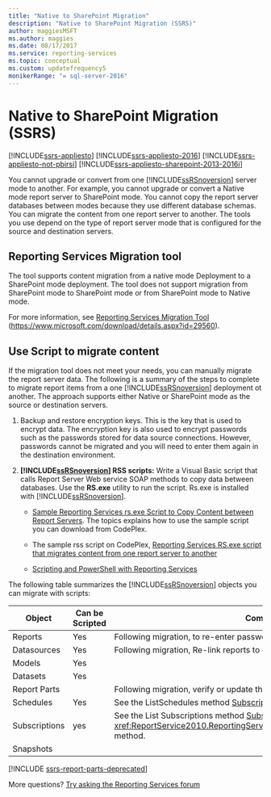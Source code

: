 ```yaml
---
title: "Native to SharePoint Migration"
description: "Native to SharePoint Migration (SSRS)"
author: maggiesMSFT
ms.author: maggies
ms.date: 08/17/2017
ms.service: reporting-services
ms.topic: conceptual
ms.custom: updatefrequency5
monikerRange: "= sql-server-2016"
---
```

# Native to SharePoint Migration (SSRS)

[!INCLUDE[ssrs-appliesto](../../includes/ssrs-appliesto.md)] [!INCLUDE[ssrs-appliesto-2016](../../includes/ssrs-appliesto-2016.md)] [!INCLUDE[ssrs-appliesto-not-pbirsi](../../includes/ssrs-appliesto-not-pbirs.md)] [!INCLUDE[ssrs-appliesto-sharepoint-2013-2016i](../../includes/ssrs-appliesto-sharepoint-2013-2016.md)]

  You cannot upgrade or convert from one [!INCLUDE[ssRSnoversion](../../includes/ssrsnoversion-md.md)] server mode to another. For example, you cannot upgrade or convert a Native mode report server to SharePoint mode. You cannot copy the report server databases between modes because they use different database schemas. You can migrate the content from one report server to another. The tools you use depend on the type of report server mode that is configured for the source and destination servers.  
  
##  <a name="bkmk_native_to_sharepoint"></a> Reporting Services Migration tool  
 The tool supports content migration from a native mode Deployment to a SharePoint mode deployment. The tool does not support migration from SharePoint mode to SharePoint mode or from SharePoint mode to Native mode.  
  
 For more information, see [Reporting Services Migration Tool](https://www.microsoft.com/download/details.aspx?id=29560) (https://www.microsoft.com/download/details.aspx?id=29560).  
  
## Use Script to migrate content  
 If the migration tool does not meet your needs, you can manually migrate the report server data. The following is a summary of the steps to complete to migrate report items from a one [!INCLUDE[ssRSnoversion](../../includes/ssrsnoversion-md.md)] deployment ot another. The approach supports either Native or SharePoint mode as the source or destination servers.  
  
1.  Backup and restore encryption keys. This is the key that is used to encrypt data. The encryption key is also used to encrypt passwords such as the passwords stored for data source connections. However, passwords cannot be migrated and you will need to enter them again in the destination environment.  
  
2.  **[!INCLUDE[ssRSnoversion](../../includes/ssrsnoversion-md.md)] RSS scripts:** Write a Visual Basic script that calls Report Server Web service SOAP methods to copy data between databases. Use the **RS.exe** utility to run the script. Rs.exe is installed with [!INCLUDE[ssRSnoversion](../../includes/ssrsnoversion-md.md)].  
  
    -   [Sample Reporting Services rs.exe Script to Copy Content between Report Servers](../../reporting-services/tools/sample-reporting-services-rs-exe-script-to-copy-content-between-report-servers.md). The topics explains how to use the sample script you can download from CodePlex.  
  
    -   The sample rss script on CodePlex, [Reporting Services RS.exe script that migrates content from one report server to another](../tools/sample-reporting-services-rs-exe-script-to-copy-content-between-report-servers.md)  
  
    -   [Scripting and PowerShell with Reporting Services](../../reporting-services/tools/scripting-and-powershell-with-reporting-services.md)  
  
 The following table summarizes the [!INCLUDE[ssRSnoversion](../../includes/ssrsnoversion-md.md)] objects you can migrate with scripts:  
  
|Object|Can be Scripted|Comments|  
|------------|---------------------|--------------|  
|Reports|Yes|Following migration, to re-enter passwords for datasources.|  
|Datasources|Yes|Following migration, Re-link reports to datasources.|  
|Models|Yes||  
|Datasets|Yes||  
|Report Parts||Following migration, verify or update the path to the report parts.|  
|Schedules|Yes|See the ListSchedules method [Subscription and Delivery Methods](../../reporting-services/report-server-web-service/methods/subscription-and-delivery-methods.md)|  
|Subscriptions|yes|See the List Subscriptions method [Subscription and Delivery Methods](../../reporting-services/report-server-web-service/methods/subscription-and-delivery-methods.md) and the <xref:ReportService2010.ReportingService2010.ChangeSubscriptionOwner%2A> method.|  
|Snapshots|||

[!INCLUDE [ssrs-report-parts-deprecated](../../includes/ssrs-report-parts-deprecated.md)] 

More questions? [Try asking the Reporting Services forum](https://go.microsoft.com/fwlink/?LinkId=620231)
